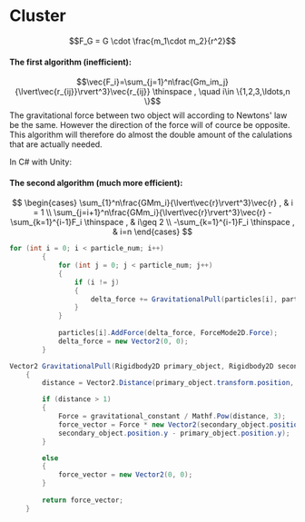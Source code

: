 # Cluster

$$F_G = G \cdot \frac{m_1\cdot m_2}{r^2}$$

#### The first algorithm (inefficient): 
$$\vec{F_i}=\sum_{j=1}^n\frac{Gm_im_j}{\lvert\vec{r_{ij}}\rvert^3}\vec{r_{ij}} \thinspace , \quad i\in \{1,2,3,\ldots,n \}$$
The gravitational force between two object will according to Newtons' law be the same. However the direction of the force will of cource be opposite. This algorithm will therefore do almost the double amount of the calulations that are actually needed.

In C# with Unity: 

#### The second algorithm (much more efficient):

$$
\begin{cases}
\sum_{1}^n\frac{GMm_i}{\lvert\vec{r}\rvert^3}\vec{r} , & i = 1 \\ 
\sum_{j=i+1}^n\frac{GMm_i}{\lvert\vec{r}\rvert^3}\vec{r} - \sum_{k=1}^{i-1}F_i \thinspace , & i\geq 2 \\
-\sum_{k=1}^{i-1}F_i \thinspace , & i=n
\end{cases}
$$

```C#
for (int i = 0; i < particle_num; i++)
        {
            for (int j = 0; j < particle_num; j++)
            {
                if (i != j)
                {
                    delta_force += GravitationalPull(particles[i], particles[j]);
                }
            }
            
            particles[i].AddForce(delta_force, ForceMode2D.Force);
            delta_force = new Vector2(0, 0);
        }

Vector2 GravitationalPull(Rigidbody2D primary_object, Rigidbody2D secondary_object)
    {
        distance = Vector2.Distance(primary_object.transform.position, secondary_object.transform.position);

        if (distance > 1)
        {
            Force = gravitational_constant / Mathf.Pow(distance, 3);
            force_vector = Force * new Vector2(secondary_object.position.x - primary_object.position.x,
            secondary_object.position.y - primary_object.position.y);
        }

        else
        {
            force_vector = new Vector2(0, 0);
        }
        
        return force_vector;
    }
```
